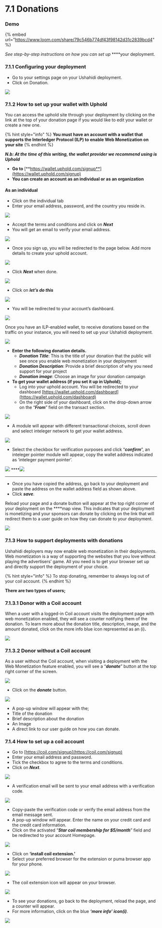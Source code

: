 # 7.1 Donations

### Demo

{% embed url="https://www.loom.com/share/79c546b774df43f98142d31c2839bcd4" %}

_See step-by-step instructions on how you can set up_ ****your deployment.

### **7.1.1 Configuring your deployment**

* Go to your settings page on your Ushahidi deployment.
* Click on Donation.

![](https://lh4.googleusercontent.com/s0rTTxLGGG-Ujh9RLUEAeAR22bpetEQPJ-Wr9L3CeU9ZJM4ERFU4_x7x7nmAea0MphhhsMrQbYRhliXV4DvhK7zJ3z7N7QvyZ8GEkAYa9JFTItyB43Kn5X8pSobr7HI1cQ0w9l_a)

###  **7.1.2 How to set up your wallet with Uphold**

You can access the uphold site through your deployment by clicking on the link at the top of your donation page if you would like to edit your wallet or create a new one.

{% hint style="info" %}
**You must have an account with a wallet that supports the Interledger Protocol \(ILP\) to enable Web Monetization on your site**
{% endhint %}

_**N.b: At the time of this writing, the wallet provider we recommend using is Uphold**_

* **Go to** [**https://wallet.uphold.com/signup**](https://wallet.uphold.com/signup)
* **You can create an account as an individual or as an organization**

#### **As an individual** 

* Click on the individual tab
* Enter your email address, password, and the country you reside in.

![](https://lh6.googleusercontent.com/DyS463M7JnA5ZvPWuc7IQxe4dRcIc7bJxHRrDMimVoQoT_MVaOo5-lK0PpoMS3u0G84KBtmhyEJihSHYOr6iZSMuXD6SYWELDnAa4sEl_vHT2Lhvx-msW_kDaFizEL_64S8vJSSu)

* Accept the terms and conditions and click on _**Next**_
* You will get an email to verify your email address.

![](https://lh3.googleusercontent.com/-tdLP1I62RsVZiL97LoVTgZHU0yE1MWPjUWQuCmfbuG8mT66mCDybCvbWKhvsjkGvF7G8Vy2dnpBbgf1-ihnQuUyiUtChXcY0uCbQn1a-tqivW-UwaXrzdMK1lYUlUEOFHYp0Fqw)

* Once you sign up, you will be redirected to the page below. Add more details to create your uphold account.

![](https://lh5.googleusercontent.com/-waf9zQuGk_7bnT4kDkjhOIFa5c8ESwlP_A4QxIio_Jw6onk_B1BVrJkX5DGjZrBkqrHXE_HxV0pDMCz-GYgwWLZMjrQSxK6kJfgORHsZ3renhZ1Z5LG7RssMN3422TE5oO0sH58)

* Click _**Next**_ when done.

![](https://lh3.googleusercontent.com/K4sh89_hF6eMccaz4kpC2WISX4DpKmdLkNIZ6w9kl5SIJLQ-6lJJoHUgoNSaZ1awyXZ6RtNIqk3UTO57szNxbsZujiU1OzKDoGEgCNY6yjECM--H_P2LqJdheTnIhCZ-SNyw52SR)

*  Click on _**let’s do this**_

![](https://lh4.googleusercontent.com/Zhk9mThIuBfdjFlhWSLw3Y4MB_1NyUHQtMtnMBWJUiuudpVdDvAe8WMRhta8Iwbze6Cr-QuE6m-dSGPAImhPFHmyyInLpALzKzK9mSPtnvZPDW9OyEnfoMf7epDgtKsdOLSPi2ae)

* You will be redirected to your account’s dashboard. 

![](../.gitbook/assets/wallet_and_slack___batcave___ushahidi.png)

Once you have an ILP-enabled wallet, to receive donations based on the traffic on your instance, you will need to set up your Ushahidi deployment. 

![](../.gitbook/assets/settings_-_ushahidi_-_ushahidi.png)

* **Enter the following donation details.**
  * _**Donation Title**_: This is the title of your donation that the public will see once you enable web monetization in your deployment
  * _**Donation Description**_: Provide a brief description of why you need support for your project 
  * _**Donation image**_: Choose an image for your donation campaign
* **To get your wallet address \(if you set it up in Uphold\);**
  * Log into your uphold account. You will be redirected to your dashboard [https://wallet.uphold.com/dashboard](https://wallet.uphold.com/dashboard)
  * On the right side of your dashboard, click on the drop-down arrow on the “_**From**_” field on the transact section.

![](https://lh6.googleusercontent.com/m24W-rUn6VThlCZBUZECBLdmUCaymS12QdYy90eHL5mWlPZQZ7wCHr_YD6SuufHNXbgpgCA_bCipnhnMpYnFjXwNARDC8AS4-PBY5_phbECCeAnln6z0K8dvJFFcYbU11u_8BrJX)

* A module will appear with different transactional choices, scroll down and select inteleger network to get your wallet address.

![](https://lh3.googleusercontent.com/VGI1Qk86NZy67ruopD6HqCevSewoacyjeHEr7ZMSOZymTfDITYsrWVoyYODVRwqbvxuXd1kBJuQprMxX_FmQ-KPx_fW-cI5dRDtiinmtFKNPAT0KQPZ0FT4LQQRy713E6UvYgamw)

* Select the checkbox for verification purposes and click “_**confirm**_”, an inteleger pointer module will appear, copy the wallet address indicated as ‘inteleger payment pointer’.

![](https://lh6.googleusercontent.com/IgVZ3DvcHdXXsNQ71EK9xEdPee7h1yOzj7trGe3T-ls9y8zvZqHZ_hwEu2X2RcBlk_2aTBW3g75o17Jfvc9qroq9wqadD_y1vxVK9SaTOq_1NqtY7-RyLnspQTo2nPhNnKhMjKg6)   ****![](https://lh5.googleusercontent.com/Sx5L8uMS8KTL-MVGAih7-8RPYEO5kGM0k-lpvIgAxCwH3dnlKewEPFaUZhLloGonbz9yaTxFzaIqsy7lmAzLwI3j5jz5xO_YTXXrOcAFf8zowzIjL2N2fygw4GA1-Y3ynLf8SDQ6)  
****

* Once you have copied the address, go back to your deployment and paste the address on the wallet address field as shown above.
* Click _**save**_.

Reload your page and a donate button will appear at the top right corner of your deployment on the ****map view. This indicates that your deployment is monetizing and your sponsors can donate by clicking on the link that will redirect them to a user guide on how they can donate to your deployment.

![](https://lh6.googleusercontent.com/P-adjdx0wI3e46V0XJS6Ybg6MyChKzu12zVhIscjdv2R1ahuLRalHnMruZy7ibEQiQOzaTKcRamFdy60ZILhoKkctR6ZwQxL--aszacsBWcoEtuv_GyFHIEeWZMRrJOMwh7oVVwM)

### **7.1.3 How to support deployments with donations**

Ushahidi deployers may now enable web monetization in their deployments. Web monetization is a way of supporting the websites that you love without playing the advertisers’ game. All you need is to get your browser set up and directly support the deployment of your choice.

{% hint style="info" %}
To stop donating, remember to always log out of your coil account.
{% endhint %}

  
**There are two types of users;**

### **7.1.3.1 Donor with a Coil account**

When a user with a logged-in Coil account visits the deployment page with web monetization enabled, they will see a counter notifying them of the donation.  To learn more about the donation title, description, image, and the amount donated, click on the more info blue icon represented as an \(i\)**.**

![](https://lh5.googleusercontent.com/c4c8JZZLdDXB4AXC_mC5r0FHbKMA7mKkc6tu_a_V0X_WalBq5JBsTrM2FjReA3kw8B5m_LDAejN2t7RIcxrKM671DIpK99CBTQWFpctOOykq_khrpw8KtI6C_iADvyM2yzOIf4lW)

### 7.1.3.2 **Donor without a Coil account**

As a user without the Coil account, when visiting a deployment with the Web Monetization feature enabled, you will see a “_**donate**_” button at the top right corner of the screen.

![](https://lh3.googleusercontent.com/dXMtdg6GFNiIHhrU63mmsw8koBfeNL2Fg-Q-nMrLOIqV-IJSStu-C3z02CKp-4CFqLEv_qWFtNVi_OM3L60guWar3ZFNnIxHx8gXrNpTQ1qsVWC-YO4xv_VwMKo8MJwyJ7tG2T4H)

* Click on the _**donate**_ button.

![](../.gitbook/assets/posts_-_ushahidi.png)

*  A pop-up window will appear with the;
  * Title of the donation
  * Brief description about the donation 
  * An Image
  * A direct link to our user guide on how you can donate.

### **7.1.4 How to set up a coil account**

* Go to [https://coil.com/signup](https://coil.com/signup)
* Enter your email address and password.
* Tick the checkbox to agree to the terms and conditions.
* Click on _**Next**_.

![](https://lh6.googleusercontent.com/hMnm4d7keYcg-mGV-FI4ySBjOn6JHEjDGSDIF4RRBGSXt2bxRAv6-PmNxg3_EbL_P-Q8-5B7SG9WP-8GmJd7Xeykv67SkN0Bz5ae44_b_3DC3f0SEK1aNEmvxuvu8CyGj9o-AtRH)

* A verification email will be sent to your email address with a verification code.

![](https://lh4.googleusercontent.com/9tqPYZD8Hme4LC94drW0xr2Ull0JbMd8DTqMXGm7QX0PgFveBKUquEKPON4OPB_E5CaiE0QzZUVwLRzU2cIPtZ9i3iHCMlvf9Tebqj2GOdaWTGRrw8B0NwKbyjYranft6Tt27pVD)

* Copy-paste the verification code or verify the email address from the email message sent.
* A pop-up window will appear. Enter the name on your credit card and the credit card information.
* Click on the activated “_**Star coil membership for $5/month**_” field and be redirected to your account Homepage.

![](https://lh3.googleusercontent.com/KbfyoLc9wV0tLBCs8ivW80JeFTKOn6038LL2VJhy_bLjgguFvnM4ecZ_Y2ejJsmSgmh-dycXfIi_Qzv6ZhYpkp9FZiwVr4ycSbQfmvyl-Q9zVVH-lTGjXb6T0QV9y5_aucxYdvwZ)

* Click on **‘install coil extension.’**
* Select your preferred browser for the extension or puma browser app for your phone.

![](https://lh6.googleusercontent.com/30GoOdLlhChQFIuweTAUmmEbEI3mG7txN1_c-S8QaDQU_KRJ1i3CspbWsDyWUQph4PNlZt7UgB1zpSD0obD9SjNb_9QuiYsfDJ3GG3qZAxsH7L7urq7czVnFEzkq4WRmD8KmZW4n)

* The coil extension icon will appear on your browser.

![](https://lh4.googleusercontent.com/6-ib_IuQkcPU-lFcOzULU3xMi3Hckx-r3O7KUiWVCcAA8DJBECw7yG2YVwOVaPKRw5Z7Al_v9i7FkjD9Q7f0b8UIDP1m-vENy_wRws-JmL2ZI64QfiYC6hqX9ucaGttq0suCss3l)

* To see your donations, go back to the deployment, reload the page, and a counter will appear.
* For more information, click on the blue _**‘more info’ icon\(i\)**_.

![](https://lh5.googleusercontent.com/c4c8JZZLdDXB4AXC_mC5r0FHbKMA7mKkc6tu_a_V0X_WalBq5JBsTrM2FjReA3kw8B5m_LDAejN2t7RIcxrKM671DIpK99CBTQWFpctOOykq_khrpw8KtI6C_iADvyM2yzOIf4lW)

>

### 

